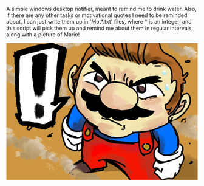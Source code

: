 A simple windows desktop notifier, meant to remind me to drink water.
Also, if there are any other tasks or motivational quotes I need to be reminded about, I can just write them up in 'Mot\*.txt' files, where \* is an integer, and this script will pick them up and remind me about them in regular intervals, along with a picture of Mario!

![mario image](mario.jpg)